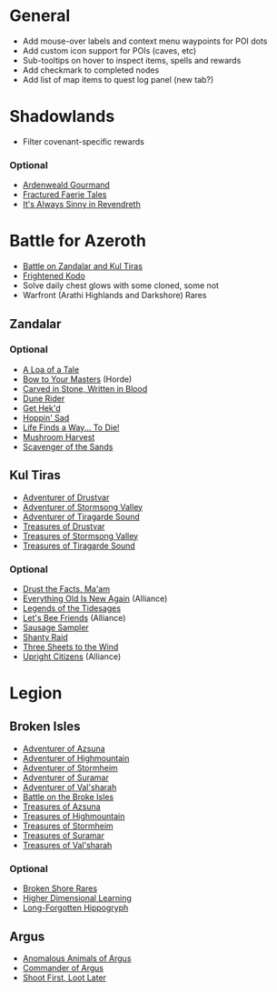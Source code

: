 # General

* Add mouse-over labels and context menu waypoints for POI dots
* Add custom icon support for POIs (caves, etc)
* Sub-tooltips on hover to inspect items, spells and rewards
* Add checkmark to completed nodes
* Add list of map items to quest log panel (new tab?)

# Shadowlands

* Filter covenant-specific rewards

### Optional

* [Ardenweald Gourmand](https://www.wowhead.com/achievement=14774/ardenweald-gourmand)
* [Fractured Faerie Tales](https://www.wowhead.com/achievement=14788/fractured-faerie-tales)
* [It's Always Sinny in Revendreth](https://www.wowhead.com/achievement=14276/its-always-sinny-in-revendreth)

# Battle for Azeroth

* [Battle on Zandalar and Kul Tiras](https://www.wowhead.com/achievement=12936/battle-on-zandalar-and-kul-tiras)
* [Frightened Kodo](https://www.wowhead.com/item=166433/frightened-kodo)
* Solve daily chest glows with some cloned, some not
* Warfront (Arathi Highlands and Darkshore) Rares

## Zandalar

### Optional

* [A Loa of a Tale](https://www.wowhead.com/achievement=13036/a-loa-of-a-tale)
* [Bow to Your Masters](https://www.wowhead.com/achievement=13020/bow-to-your-masters) (Horde)
* [Carved in Stone, Written in Blood](https://www.wowhead.com/achievement=13024/carved-in-stone-written-in-blood)
* [Dune Rider](https://www.wowhead.com/achievement=13018/dune-rider)
* [Get Hek'd](https://www.wowhead.com/achievement=12482/get-hekd)
* [Hoppin' Sad](https://www.wowhead.com/achievement=13028/hoppin-sad)
* [Life Finds a Way... To Die!](https://www.wowhead.com/achievement=13048/life-finds-a-way-to-die)
* [Mushroom Harvest](https://www.wowhead.com/achievement=13027/mushroom-harvest)
* [Scavenger of the Sands](https://www.wowhead.com/achievement=13016/scavenger-of-the-sands)

## Kul Tiras

* [Adventurer of Drustvar](https://www.wowhead.com/achievement=12941/adventurer-of-drustvar)
* [Adventurer of Stormsong Valley](https://www.wowhead.com/achievement=12940/adventurer-of-stormsong-valley)
* [Adventurer of Tiragarde Sound](https://www.wowhead.com/achievement=12939/adventurer-of-tiragarde-sound)
* [Treasures of Drustvar](https://www.wowhead.com/achievement=12995/treasures-of-drustvar)
* [Treasures of Stormsong Valley](https://www.wowhead.com/achievement=12853/treasures-of-stormsong-valley)
* [Treasures of Tiragarde Sound](https://www.wowhead.com/achievement=12852/treasures-of-tiragarde-sound)

### Optional

* [Drust the Facts, Ma'am](https://www.wowhead.com/achievement=13064/drust-the-facts-maam)
* [Everything Old Is New Again](https://www.wowhead.com/achievement=13082/everything-old-is-new-again) (Alliance)
* [Legends of the Tidesages](https://www.wowhead.com/achievement=13051/legends-of-the-tidesages)
* [Let's Bee Friends](https://www.wowhead.com/achievement=13062/lets-bee-friends) (Alliance)
* [Sausage Sampler](https://www.wowhead.com/achievement=13087/sausage-sampler)
* [Shanty Raid](https://www.wowhead.com/achievement=13057/shanty-raid)
* [Three Sheets to the Wind](https://www.wowhead.com/achievement=13061/three-sheets-to-the-wind)
* [Upright Citizens](https://www.wowhead.com/achievement=13285/upright-citizens) (Alliance)

# Legion

## Broken Isles

* [Adventurer of Azsuna](https://www.wowhead.com/achievement=11261/adventurer-of-azsuna)
* [Adventurer of Highmountain](https://www.wowhead.com/achievement=11264/adventurer-of-highmountain)
* [Adventurer of Stormheim](https://www.wowhead.com/achievement=11263/adventurer-of-stormheim)
* [Adventurer of Suramar](https://www.wowhead.com/achievement=11265/adventurer-of-suramar)
* [Adventurer of Val'sharah](https://www.wowhead.com/achievement=11262/adventurer-of-valsharah)
* [Battle on the Broke Isles](https://www.wowhead.com/achievement=10876/battle-on-the-broken-isles)
* [Treasures of Azsuna](https://www.wowhead.com/achievement=11256/treasures-of-azsuna)
* [Treasures of Highmountain](https://www.wowhead.com/achievement=11257/treasures-of-highmountain)
* [Treasures of Stormheim](https://www.wowhead.com/achievement=11259/treasures-of-stormheim)
* [Treasures of Suramar](https://www.wowhead.com/achievement=11260/treasures-of-suramar)
* [Treasures of Val'sharah](https://www.wowhead.com/achievement=11258/treasures-of-valsharah)

### Optional

* [Broken Shore Rares](https://www.wowhead.com/quest=46250/take-out-the-head)
* [Higher Dimensional Learning](https://www.wowhead.com/achievement=11175/higher-dimensional-learning)
* [Long-Forgotten Hippogryph](https://www.wowhead.com/item=138258/reins-of-the-long-forgotten-hippogryph)

## Argus

* [Anomalous Animals of Argus](https://www.wowhead.com/achievement=12088/anomalous-animals-of-argus)
* [Commander of Argus](https://www.wowhead.com/achievement=12078/commander-of-argus)
* [Shoot First, Loot Later](https://www.wowhead.com/achievement=12074/shoot-first-loot-later)